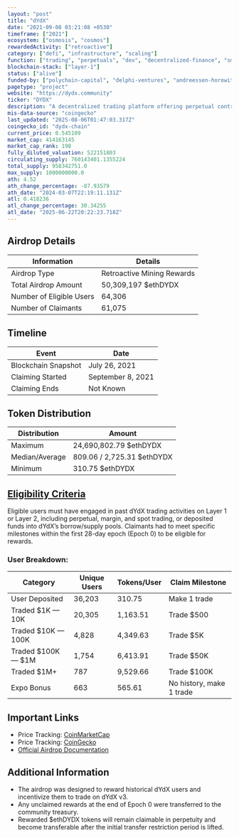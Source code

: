 ```yaml
---
layout: "post"
title: "dYdX"
date: "2021-09-08 03:21:08 +0530"
timeframe: ["2021"]
ecosystem: ["osmosis", "cosmos"]
rewardedActivity: ["retroactive"]
category: ["defi", "infrastructure", "scaling"]
function: ["trading", "perpetuals", "dex", "decentralized-finance", "smart-contract-platform", "appchains"]
blockchain-stack: ["layer-1"]
status: ["alive"]
funded-by: ["polychain-capital", "delphi-ventures", "andreessen-horowitz-a16z", "dragonfly-capital", "defiance-capital"]
pagetype: "project"
website: "https://dydx.community"
ticker: "DYDX"
description: "A decentralized trading platform offering perpetual contracts, spot, and margin trading with a focus on Layer 2 scaling."
mis-data-source: "coingecko"
last_updated: "2025-08-06T01:47:03.317Z"
coingecko_id: "dydx-chain"
current_price: 0.545109
market_cap: 414163145
market_cap_rank: 198
fully_diluted_valuation: 522151803
circulating_supply: 760143401.1355224
total_supply: 958342751.0
max_supply: 1000000000.0
ath: 4.52
ath_change_percentage: -87.93579
ath_date: "2024-03-07T22:19:11.131Z"
atl: 0.418236
atl_change_percentage: 30.34255
atl_date: "2025-06-22T20:22:23.718Z"
---
```


## Airdrop Details

| Information              | Details                    |
| ------------------------ | -------------------------- |
| Airdrop Type             | Retroactive Mining Rewards |
| Total Airdrop Amount     | 50,309,197 $ethDYDX        |
| Number of Eligible Users | 64,306                     |
| Number of Claimants      | 61,075                     |

## Timeline

| Event               | Date              |
| ------------------- | ----------------- |
| Blockchain Snapshot | July 26, 2021     |
| Claiming Started    | September 8, 2021 |
| Claiming Ends       | Not Known         |

## Token Distribution

| Distribution   | Amount                     |
| -------------- | -------------------------- |
| Maximum        | 24,690,802.79 $ethDYDX     |
| Median/Average | 809.06 / 2,725.31 $ethDYDX |
| Minimum        | 310.75 $ethDYDX            |

## [Eligibility Criteria](https://docs.dydx.community/dydx-governance/rewards/retroactive-mining-rewards)

Eligible users must have engaged in past dYdX trading activities on Layer 1 or Layer 2, including perpetual, margin, and spot trading, or deposited funds into dYdX’s borrow/supply pools. Claimants had to meet specific milestones within the first 28-day epoch (Epoch 0) to be eligible for rewards.

### User Breakdown:

| Category           | Unique Users | Tokens/User | Claim Milestone          |
| ------------------ | ------------ | ----------- | ------------------------ |
| User Deposited     | 36,203       | 310.75      | Make 1 trade             |
| Traded $1K — 10K   | 20,305       | 1,163.51    | Trade $500               |
| Traded $10K — 100K | 4,828        | 4,349.63    | Trade $5K                |
| Traded $100K — $1M | 1,754        | 6,413.91    | Trade $50K               |
| Traded $1M+        | 787          | 9,529.66    | Trade $100K              |
| Expo Bonus         | 663          | 565.61      | No history, make 1 trade |

## Important Links

- Price Tracking: [CoinMarketCap](https://coinmarketcap.com/currencies/dydx)
- Price Tracking: [CoinGecko](https://www.coingecko.com/en/coins/dydx)
- [Official Airdrop Documentation](https://docs.dydx.community/dydx-governance/rewards/retroactive-mining-rewards)

## Additional Information

- The airdrop was designed to reward historical dYdX users and incentivize them to trade on dYdX v3.
- Any unclaimed rewards at the end of Epoch 0 were transferred to the community treasury.
- Rewarded $ethDYDX tokens will remain claimable in perpetuity and become transferable after the initial transfer restriction period is lifted.